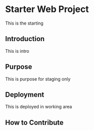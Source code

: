# Starter Web Project

This is the starting
## Introduction
This is intro
## Purpose
This is purpose for staging only
## Deployment
This is deployed in working area
## How to Contribute
